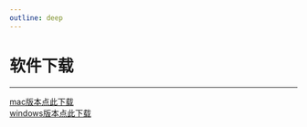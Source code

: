 ```yaml
---
outline: deep
---
```


# 软件下载
---
<a href="./static/dow/求职助手.app.zip">mac版本点此下载</a>  
<a href="./static/dow/求职助手.app.zip">windows版本点此下载</a>

